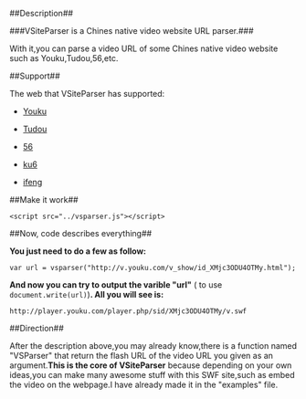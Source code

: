 ##Description##

###VSiteParser is a Chines native video website URL parser.###

With it,you can parse a video URL of some Chines native video website such as Youku,Tudou,56,etc.

##Support##

The web that VSiteParser has supported:

* [Youku](http://www.youku.com)

* [Tudou](http://www.tudou.com)

* [56](http://www.56.com)

* [ku6](http://www.ku6.com)

* [ifeng](http://www.ifeng.com)

##Make it work##

` <script src="../vsparser.js"></script> `

##Now, code describes everything##

**You just need to do a few as follow:**

```
var url = vsparser("http://v.youku.com/v_show/id_XMjc3ODU4OTMy.html");
```

**And now you can try to output the varible "url"** ( to use ` document.write(url) `)**. All you will see is:**

` http://player.youku.com/player.php/sid/XMjc3ODU4OTMy/v.swf `

##Direction##

After the description above,you may already know,there is a function named "VSParser" that return the flash URL of the video URL you given as an argument.**This is the core of VSiteParser** because depending on your own ideas,you can make many awesome stuff with this SWF site,such as embed the video on the webpage.I have already made it in the "examples" file.